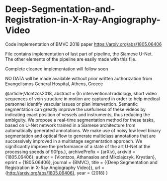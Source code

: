 # Deep-Segmentation-and-Registration-in-X-Ray-Angiography-Video


Code implementation of BMVC 2018 paper https://arxiv.org/abs/1805.06406 


File contains implementation of last part of pipeline, the Siamese U-Net. 
The other elements of the pipeline are easily made with this file. 

Complete cleaned implementation will follow soon


NO DATA will be made available without prior written authorization from Evangelismos General Hospital, Athens, Greece


@article{Vlontzos2018,
abstract = {In interventional radiology, short video sequences of vein structure in motion are captured in order to help medical personnel identify vascular issues or plan intervention. Semantic segmentation can greatly improve the usefulness of these videos by indicating exact position of vessels and instruments, thus reducing the ambiguity. We propose a real-time segmentation method for these tasks, based on U-Net network trained in a Siamese architecture from automatically generated annotations. We make use of noisy low level binary segmentation and optical flow to generate multiclass annotations that are successively improved in a multistage segmentation approach. We significantly improve the performance of a state of the art U-Net at the processing speeds of 90fps.},
archivePrefix = {arXiv},
arxivId = {1805.06406},
author = {Vlontzos, Athanasios and Mikolajczyk, Krystian},
eprint = {1805.06406},
journal = {BMVC},
title = {{Deep Segmentation and Registration in X-Ray Angiography Video}},
url = {http://arxiv.org/abs/1805.06406},
year = {2018}
}




